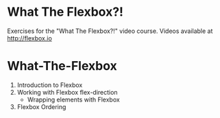 # What The Flexbox?!


Exercises for the "What The Flexbox?!" video course. Videos available at <http://flexbox.io>
# What-The-Flexbox

1. Introduction to Flexbox
2. Working with Flexbox flex-direction
    - Wrapping elements with Flexbox
3. Flexbox Ordering
